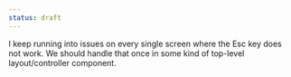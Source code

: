 ```yaml
---
status: draft
---
```


I keep running into issues on every single screen where the Esc key does not work. We should handle that once in some kind of top-level layout/controller component. 